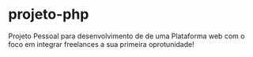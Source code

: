 # projeto-php
Projeto Pessoal para desenvolvimento de de uma Plataforma web com o foco em integrar freelances a sua primeira oprotunidade!
